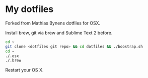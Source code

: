 # My dotfiles

Forked from Mathias Bynens dotfiles for OSX.

Install brew, git via brew and Sublime Text 2 before.
```bash
cd ~
git clone <dotfiles git repo> && cd dotfiles && ./boostrap.sh
cd ~
./.osx
./.brew
```
Restart your OS X.

